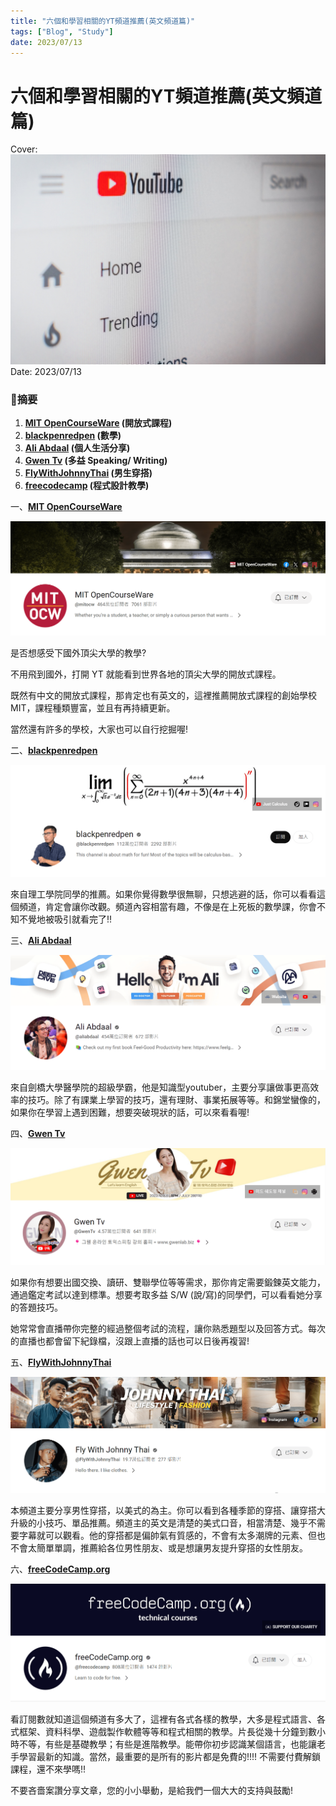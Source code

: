 ```yaml
---
title: "六個和學習相關的YT頻道推薦(英文頻道篇)"
tags: ["Blog", "Study"]
date: 2023/07/13
---
```

# 六個和學習相關的YT頻道推薦(英文頻道篇)

Cover: ![%E5%85%AD%E5%80%8B%E5%92%8C%E5%AD%B8%E7%BF%92%E7%9B%B8%E9%97%9C%E7%9A%84YT%E9%A0%BB%E9%81%93%E6%8E%A8%E8%96%A6(%E8%8B%B1%E6%96%87%E9%A0%BB%E9%81%93%E7%AF%87)%2005ffa4d6974b46a896024f07b33e46d2/christian-wiediger-NmGzVG5Wsg8-unsplash.jpg](https://github.com/NCU-FRESH/2024-blog/blob/main/%E5%85%AD%E5%80%8B%E5%92%8C%E5%AD%B8%E7%BF%92%E7%9B%B8%E9%97%9C%E7%9A%84YT%E9%A0%BB%E9%81%93%E6%8E%A8%E8%96%A6(%E8%8B%B1%E6%96%87%E9%A0%BB%E9%81%93%E7%AF%87)/christian-wiediger-NmGzVG5Wsg8-unsplash.jpg?raw=true)
Date: 2023/07/13


### **🎥摘要**

1. **[MIT OpenCourseWare](https://www.youtube.com/@mitocw) (開放式課程)**
2. **[blackpenredpen](https://www.youtube.com/@blackpenredpen) (數學)**
3. **[Ali Abdaal](https://www.youtube.com/@aliabdaal)  (個人生活分享)**
4. **[Gwen Tv](https://www.youtube.com/@GwenTv) (多益 Speaking/ Writing)**
5. **[FlyWithJohnnyThai](https://www.youtube.com/@FlyWithJohnnyThai) (男生穿搭)**
6. **[freecodecamp](https://www.youtube.com/@freecodecamp) (程式設計教學)**

一、[**MIT OpenCourseWare**](https://www.youtube.com/@mitocw)

![螢幕擷取畫面 (138).png](https://github.com/NCU-FRESH/2024-blog/blob/main/%E5%85%AD%E5%80%8B%E5%92%8C%E5%AD%B8%E7%BF%92%E7%9B%B8%E9%97%9C%E7%9A%84YT%E9%A0%BB%E9%81%93%E6%8E%A8%E8%96%A6(%E8%8B%B1%E6%96%87%E9%A0%BB%E9%81%93%E7%AF%87)/%25E8%259E%25A2%25E5%25B9%2595%25E6%2593%25B7%25E5%258F%2596%25E7%2595%25AB%25E9%259D%25A2_(138).png?raw=true)

是否想感受下國外頂尖大學的教學?

不用飛到國外，打開 YT 就能看到世界各地的頂尖大學的開放式課程。

既然有中文的開放式課程，那肯定也有英文的，這裡推薦開放式課程的創始學校 MIT，課程種類豐富，並且有再持續更新。

當然還有許多的學校，大家也可以自行挖掘喔!

二、[**blackpenredpen**](https://www.youtube.com/@blackpenredpen)

![螢幕擷取畫面 (133).png](https://github.com/NCU-FRESH/2024-blog/blob/main/%E5%85%AD%E5%80%8B%E5%92%8C%E5%AD%B8%E7%BF%92%E7%9B%B8%E9%97%9C%E7%9A%84YT%E9%A0%BB%E9%81%93%E6%8E%A8%E8%96%A6(%E8%8B%B1%E6%96%87%E9%A0%BB%E9%81%93%E7%AF%87)/%25E8%259E%25A2%25E5%25B9%2595%25E6%2593%25B7%25E5%258F%2596%25E7%2595%25AB%25E9%259D%25A2_(133).png?raw=true)

來自理工學院同學的推薦。如果你覺得數學很無聊，只想逃避的話，你可以看看這個頻道，肯定會讓你改觀。頻道內容相當有趣，不像是在上死板的數學課，你會不知不覺地被吸引就看完了!!  

三、**[Ali Abdaal](https://www.youtube.com/@aliabdaal)**  

![螢幕擷取畫面 (134).png](https://github.com/NCU-FRESH/2024-blog/blob/main/%E5%85%AD%E5%80%8B%E5%92%8C%E5%AD%B8%E7%BF%92%E7%9B%B8%E9%97%9C%E7%9A%84YT%E9%A0%BB%E9%81%93%E6%8E%A8%E8%96%A6(%E8%8B%B1%E6%96%87%E9%A0%BB%E9%81%93%E7%AF%87)/%25E8%259E%25A2%25E5%25B9%2595%25E6%2593%25B7%25E5%258F%2596%25E7%2595%25AB%25E9%259D%25A2_(134).png?raw=true)

來自劍橋大學醫學院的超級學霸，他是知識型youtuber，主要分享讓做事更高效率的技巧。除了有課業上學習的技巧，還有理財、事業拓展等等。和錦堂蠻像的，如果你在學習上遇到困難，想要突破現狀的話，可以來看看喔!

四、**[Gwen Tv](https://www.youtube.com/@GwenTv)** 

![螢幕擷取畫面 (135).png](https://github.com/NCU-FRESH/2024-blog/blob/main/%E5%85%AD%E5%80%8B%E5%92%8C%E5%AD%B8%E7%BF%92%E7%9B%B8%E9%97%9C%E7%9A%84YT%E9%A0%BB%E9%81%93%E6%8E%A8%E8%96%A6(%E8%8B%B1%E6%96%87%E9%A0%BB%E9%81%93%E7%AF%87)/%25E8%259E%25A2%25E5%25B9%2595%25E6%2593%25B7%25E5%258F%2596%25E7%2595%25AB%25E9%259D%25A2_(135).png?raw=true)

如果你有想要出國交換、讀研、雙聯學位等等需求，那你肯定需要鍛鍊英文能力，通過鑑定考試以達到標準。想要考取多益 S/W (說/寫)的同學們，可以看看她分享的答題技巧。

她常常會直播帶你完整的經過整個考試的流程，讓你熟悉題型以及回答方式。每次的直播也都會留下紀錄檔，沒跟上直播的話也可以日後再複習!

五、**[FlyWithJohnnyThai](https://www.youtube.com/@FlyWithJohnnyThai)** 

![螢幕擷取畫面 (136).png](https://github.com/NCU-FRESH/2024-blog/blob/main/%E5%85%AD%E5%80%8B%E5%92%8C%E5%AD%B8%E7%BF%92%E7%9B%B8%E9%97%9C%E7%9A%84YT%E9%A0%BB%E9%81%93%E6%8E%A8%E8%96%A6(%E8%8B%B1%E6%96%87%E9%A0%BB%E9%81%93%E7%AF%87)/%25E8%259E%25A2%25E5%25B9%2595%25E6%2593%25B7%25E5%258F%2596%25E7%2595%25AB%25E9%259D%25A2_(136).png?raw=true)

本頻道主要分享男性穿搭，以美式的為主。你可以看到各種季節的穿搭、讓穿搭大升級的小技巧、單品推薦。頻道主的英文是清楚的美式口音，相當清楚、幾乎不需要字幕就可以觀看。他的穿搭都是偏帥氣有質感的，不會有太多潮牌的元素、但也不會太簡單單調，推薦給各位男性朋友、或是想讓男友提升穿搭的女性朋友。

六、[**freeCodeCamp.org**](https://www.youtube.com/@freecodecamp)

![螢幕擷取畫面 (137).png](https://github.com/NCU-FRESH/2024-blog/blob/main/%E5%85%AD%E5%80%8B%E5%92%8C%E5%AD%B8%E7%BF%92%E7%9B%B8%E9%97%9C%E7%9A%84YT%E9%A0%BB%E9%81%93%E6%8E%A8%E8%96%A6(%E8%8B%B1%E6%96%87%E9%A0%BB%E9%81%93%E7%AF%87)/%25E8%259E%25A2%25E5%25B9%2595%25E6%2593%25B7%25E5%258F%2596%25E7%2595%25AB%25E9%259D%25A2_(137).png?raw=true)

看訂閱數就知道這個頻道有多大了，這裡有各式各樣的教學，大多是程式語言、各式框架、資料科學、遊戲製作軟體等等和程式相關的教學。片長從幾十分鐘到數小時不等，有些是基礎教學；有些是進階教學。能帶你初步認識某個語言，也能讓老手學習最新的知識。當然，最重要的是所有的影片都是免費的!!!! 不需要付費解鎖課程，還不來學嗎!!

不要吝嗇案讚分享文章，您的小小舉動，是給我們一個大大的支持與鼓勵!
